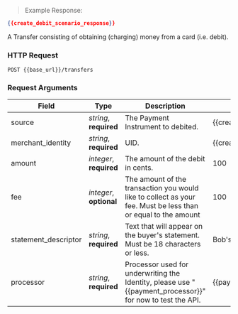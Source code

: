 

> Example Response:

```json
{{create_debit_scenario_response}}
```

A Transfer consisting of obtaining (charging) money from a card (i.e. debit).

### HTTP Request

`POST {{base_url}}/transfers`

### Request Arguments

Field | Type | Description | Example
----- | ---- | ----------- | -------
source | *string*, **required** | The Payment Instrument to debited. | {{create_card_scenario_id}}
merchant_identity | *string*, **required** | UID. | {{create_identity_scenario_id}}
amount | *integer*, **required** | The amount of the debit in cents. | 100
fee | *integer*, **optional** | The amount of the transaction you would like to collect as your fee. Must be less than or equal to the amount | 100
statement_descriptor | *string*, **required** | Text that will appear on the buyer's statement. Must be 18 characters or less. | Bob's Burgers
processor | *string*, **required** | Processor used for underwriting the Identity, please use "{{payment_processor}}" for now to test the API. | {{payment_processor}}
